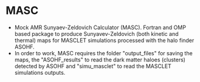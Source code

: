 # MASC
* Mock AMR Sunyaev-Zeldovich Calculator (MASC). Fortran and OMP based package to produce Sunyavev-Zeldovich (both kinetic and thermal) maps for MASCLET simulations processed with the halo finder ASOHF.
* In order to work, MASC requires the folder "output_files" for saving the maps, the "ASOHF_results" to read the dark matter haloes (clusters) detected by ASOHF and "simu_masclet" to read the MASCLET simulations outputs.
